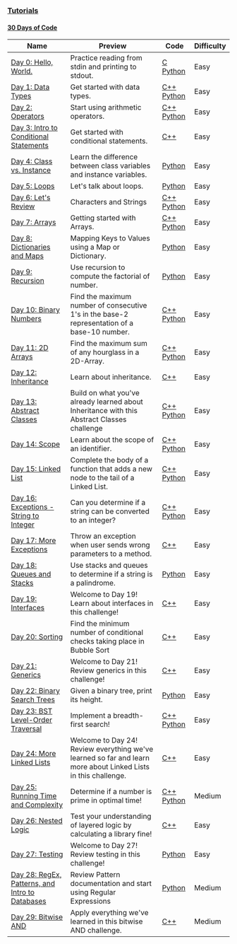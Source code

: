 
### [Tutorials](https://www.hackerrank.com/domains/tutorials)


#### [30 Days of Code](https://www.hackerrank.com/domains/tutorials/30-days-of-code)

Name | Preview | Code | Difficulty
---- | ------- | ---- | ----------
[Day 0: Hello, World.](https://www.hackerrank.com/challenges/30-hello-world)|Practice reading from stdin and printing to stdout.|[C](30-hello-world.c) [Python](30-hello-world.py)|Easy
[Day 1: Data Types](https://www.hackerrank.com/challenges/30-data-types)|Get started with data types.|[C++](30-data-types.cpp) [Python](30-data-types.py)|Easy
[Day 2: Operators](https://www.hackerrank.com/challenges/30-operators)|Start using arithmetic operators.|[C++](30-operators.cpp) [Python](30-operators.py)|Easy
[Day 3: Intro to Conditional Statements](https://www.hackerrank.com/challenges/30-conditional-statements)|Get started with conditional statements.|[C++](30-conditional-statements.cpp)|Easy
[Day 4: Class vs. Instance](https://www.hackerrank.com/challenges/30-class-vs-instance)|Learn the difference between class variables and instance variables.|[Python](30-class-vs-instance.py)|Easy
[Day 5: Loops](https://www.hackerrank.com/challenges/30-loops)|Let's talk about loops.|[Python](30-loops.py)|Easy
[Day 6: Let's Review](https://www.hackerrank.com/challenges/30-review-loop)|Characters and Strings|[C++](30-review-loop.cpp) [Python](30-review-loop.py)|Easy
[Day 7: Arrays](https://www.hackerrank.com/challenges/30-arrays)|Getting started with Arrays.|[C++](30-arrays.cpp) [Python](30-arrays.py)|Easy
[Day 8: Dictionaries and Maps](https://www.hackerrank.com/challenges/30-dictionaries-and-maps)|Mapping Keys to Values using a Map or Dictionary.|[Python](30-dictionaries-and-maps.py)|Easy
[Day 9: Recursion](https://www.hackerrank.com/challenges/30-recursion)|Use recursion to compute the factorial of number.|[Python](30-recursion.py)|Easy
[Day 10: Binary Numbers](https://www.hackerrank.com/challenges/30-binary-numbers)|Find the maximum number of consecutive 1's in the base-2 representation of a base-10 number.|[C++](30-binary-numbers.cpp) [Python](30-binary-numbers.py)|Easy
[Day 11: 2D Arrays](https://www.hackerrank.com/challenges/30-2d-arrays)|Find the maximum sum of any hourglass in a 2D-Array.|[C++](30-2d-arrays.cpp) [Python](30-2d-arrays.py)|Easy
[Day 12: Inheritance](https://www.hackerrank.com/challenges/30-inheritance)|Learn about inheritance.|[C++](30-inheritance.cpp)|Easy
[Day 13: Abstract Classes](https://www.hackerrank.com/challenges/30-abstract-classes)|Build on what you've already learned about Inheritance with this Abstract Classes challenge|[C++](30-abstract-classes.cpp) [Python](30-abstract-classes.py)|Easy
[Day 14: Scope](https://www.hackerrank.com/challenges/30-scope)|Learn about the scope of an identifier.|[C++](30-scope.cpp) [Python](30-scope.py)|Easy
[Day 15: Linked List](https://www.hackerrank.com/challenges/30-linked-list)|Complete the body of a function that adds a new node to the tail of a Linked List.|[C++](30-linked-list.cpp) [Python](30-linked-list.py)|Easy
[Day 16: Exceptions - String to Integer](https://www.hackerrank.com/challenges/30-exceptions-string-to-integer)|Can you determine if a string can be converted to an integer?|[C++](30-exceptions-string-to-integer.cpp) [Python](30-exceptions-string-to-integer.py)|Easy
[Day 17: More Exceptions](https://www.hackerrank.com/challenges/30-more-exceptions)|Throw an exception when user sends wrong parameters to a method.|[C++](30-more-exceptions.cpp)|Easy
[Day 18: Queues and Stacks](https://www.hackerrank.com/challenges/30-queues-stacks)|Use stacks and queues to determine if a string is a palindrome.|[Python](30-queues-stacks.py)|Easy
[Day 19: Interfaces](https://www.hackerrank.com/challenges/30-interfaces)|Welcome to Day 19! Learn about interfaces in this challenge!|[C++](30-interfaces.cpp)|Easy
[Day 20: Sorting](https://www.hackerrank.com/challenges/30-sorting)|Find the minimum number of conditional checks taking place in Bubble Sort|[C++](30-sorting.cpp)|Easy
[Day 21: Generics](https://www.hackerrank.com/challenges/30-generics)|Welcome to Day 21! Review generics in this challenge!|[C++](30-generics.cpp)|Easy
[Day 22: Binary Search Trees](https://www.hackerrank.com/challenges/30-binary-search-trees)|Given a binary tree, print its height.|[Python](30-binary-search-trees.py)|Easy
[Day 23: BST Level-Order Traversal](https://www.hackerrank.com/challenges/30-binary-trees)|Implement a breadth-first search!|[C++](30-binary-trees.cpp) [Python](30-binary-trees.py)|Easy
[Day 24: More Linked Lists](https://www.hackerrank.com/challenges/30-linked-list-deletion)|Welcome to Day 24! Review everything we've learned so far and learn more about Linked Lists in this challenge.|[C++](30-linked-list-deletion.cpp)|Easy
[Day 25: Running Time and Complexity](https://www.hackerrank.com/challenges/30-running-time-and-complexity)|Determine if a number is prime in optimal time!|[C++](30-running-time-and-complexity.cpp) [Python](30-running-time-and-complexity.py)|Medium
[Day 26: Nested Logic](https://www.hackerrank.com/challenges/30-nested-logic)|Test your understanding of layered logic by calculating a library fine!|[C++](30-nested-logic.cpp)|Easy
[Day 27: Testing](https://www.hackerrank.com/challenges/30-testing)|Welcome to Day 27! Review testing in this challenge!|[Python](30-testing.py)|Easy
[Day 28: RegEx, Patterns, and Intro to Databases](https://www.hackerrank.com/challenges/30-regex-patterns)|Review Pattern documentation and start using Regular Expressions|[Python](30-regex-patterns.py)|Medium
[Day 29: Bitwise AND](https://www.hackerrank.com/challenges/30-bitwise-and)|Apply everything we've learned in this bitwise AND challenge.|[C++](30-bitwise-and.cpp)|Medium

